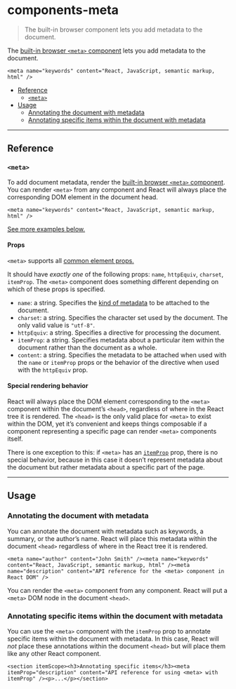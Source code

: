 # components-meta

> The built-in browser <meta> component lets you add metadata to the document.



The [built-in browser `<meta>` component](https://developer.mozilla.org/en-US/docs/Web/HTML/Element/meta) lets you add metadata to the document.

    <meta name="keywords" content="React, JavaScript, semantic markup, html" />

*   [Reference](#reference)
    *   [`<meta>`](#meta)
*   [Usage](#usage)
    *   [Annotating the document with metadata](#annotating-the-document-with-metadata)
    *   [Annotating specific items within the document with metadata](#annotating-specific-items-within-the-document-with-metadata)

* * *

## Reference[](#reference "Link for Reference")

### `<meta>`[](#meta "Link for this heading")

To add document metadata, render the [built-in browser `<meta>` component](https://developer.mozilla.org/en-US/docs/Web/HTML/Element/meta). You can render `<meta>` from any component and React will always place the corresponding DOM element in the document head.

    <meta name="keywords" content="React, JavaScript, semantic markup, html" />

[See more examples below.](#usage)

#### Props[](#props "Link for Props")

`<meta>` supports all [common element props.](about:/reference/react-dom/components/common#props)

It should have _exactly one_ of the following props: `name`, `httpEquiv`, `charset`, `itemProp`. The `<meta>` component does something different depending on which of these props is specified.

*   `name`: a string. Specifies the [kind of metadata](https://developer.mozilla.org/en-US/docs/Web/HTML/Element/meta/name) to be attached to the document.
*   `charset`: a string. Specifies the character set used by the document. The only valid value is `"utf-8"`.
*   `httpEquiv`: a string. Specifies a directive for processing the document.
*   `itemProp`: a string. Specifies metadata about a particular item within the document rather than the document as a whole.
*   `content`: a string. Specifies the metadata to be attached when used with the `name` or `itemProp` props or the behavior of the directive when used with the `httpEquiv` prop.

#### Special rendering behavior[](#special-rendering-behavior "Link for Special rendering behavior")

React will always place the DOM element corresponding to the `<meta>` component within the document’s `<head>`, regardless of where in the React tree it is rendered. The `<head>` is the only valid place for `<meta>` to exist within the DOM, yet it’s convenient and keeps things composable if a component representing a specific page can render `<meta>` components itself.

There is one exception to this: if `<meta>` has an [`itemProp`](https://developer.mozilla.org/en-US/docs/Web/HTML/Global_attributes/itemprop) prop, there is no special behavior, because in this case it doesn’t represent metadata about the document but rather metadata about a specific part of the page.

* * *

## Usage[](#usage "Link for Usage")

### Annotating the document with metadata[](#annotating-the-document-with-metadata "Link for Annotating the document with metadata")

You can annotate the document with metadata such as keywords, a summary, or the author’s name. React will place this metadata within the document `<head>` regardless of where in the React tree it is rendered.

    <meta name="author" content="John Smith" /><meta name="keywords" content="React, JavaScript, semantic markup, html" /><meta name="description" content="API reference for the <meta> component in React DOM" />

You can render the `<meta>` component from any component. React will put a `<meta>` DOM node in the document `<head>`.

### Annotating specific items within the document with metadata[](#annotating-specific-items-within-the-document-with-metadata "Link for Annotating specific items within the document with metadata")

You can use the `<meta>` component with the `itemProp` prop to annotate specific items within the document with metadata. In this case, React will _not_ place these annotations within the document `<head>` but will place them like any other React component.

    <section itemScope><h3>Annotating specific items</h3><meta itemProp="description" content="API reference for using <meta> with itemProp" /><p>...</p></section>

